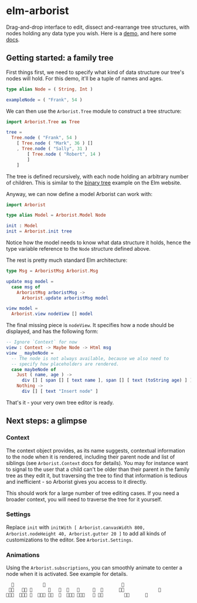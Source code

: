 # elm-arborist

Drag-and-drop interface to edit, dissect and-rearrange tree structures, with nodes holding any data type you wish. Here is a [demo](http://elm-arborist.peterszerzo.com), and here some [docs](http://package.elm-lang.org/packages/peterszerzo/elm-arborist/latest).

## Getting started: a family tree

First things first, we need to specify what kind of data structure our tree's nodes will hold. For this demo, it'll be a tuple of names and ages.

```elm
type alias Node = ( String, Int )

exampleNode = ( "Frank", 54 )
```

We can then use the `Arborist.Tree` module to construct a tree structure:

```elm
import Arborist.Tree as Tree

tree =
  Tree.node ( "Frank", 54 )
    [ Tree.node ( "Mark", 36 ) []
    , Tree.node ( "Sally", 31 )
        [ Tree.node ( "Robert", 14 )
        ]
    ]
```

The tree is defined recursively, with each node holding an arbitrary number of children. This is similar to the [binary tree](http://elm-lang.org/examples/binary-tree) example on the Elm website.

Anyway, we can now define a model Arborist can work with:

```elm
import Arborist

type alias Model = Arborist.Model Node

init : Model
init = Arborist.init tree
```

Notice how the model needs to know what data structure it holds, hence the type variable reference to the `Node` structure defined above.

The rest is pretty much standard Elm architecture:

```elm
type Msg = ArboristMsg Arborist.Msg

update msg model =
  case msg of
    ArboristMsg arboristMsg ->
      Arborist.update arboristMsg model

view model =
  Arborist.view nodeView [] model
```

The final missing piece is `nodeView`. It specifies how a node should be displayed, and has the following form:

```elm
-- Ignore `Context` for now
view : Context -> Maybe Node -> Html msg
view _ maybeNode =
  -- The node is not always available, because we also need to
  -- specify how placeholders are rendered. 
  case maybeNode of
    Just ( name, age ) ->
      div [] [ span [] [ text name ], span [] [ text (toString age) ] ]    
    Nothing ->
      div [] [ text "Insert node" ] 
```

That's it - your very own tree editor is ready.

## Next steps: a glimpse

### Context

The context object provides, as its name suggests, contextual information to the node when it is rendered, including their parent node and list of siblings (see `Arborist.Context` docs for details). You may for instance want to signal to the user that a child can't be older than their parent in the family tree as they edit it, but traversing the tree to find that information is tedious and inefficient - so Arborist gives you access to it directly.

This should work for a large number of tree editing cases. If you need a broader context, you will need to traverse the tree for it yourself.

### Settings

Replace `init` with `initWith [ Arborist.canvasWidth 800, Arborist.nodeHeight 40, Arborist.gutter 20 ]` to add all kinds of customizations to the editor. See `Arborist.Settings`. 

### Animations

Using the `Arborist.subscriptions`, you can smoothly animate to center a node when it is activated. See example for details.

```
  🌲           🌲                             🌲          
 🌲🌲   🌲🌲 🌲      🌲   🌲  🌲   🌲     🌲  🌲      🌲🌲             🌲    
🌲🌲🌲  🌲🌲🌲 🌲  🌲🌲🌲 🌲🌲  🌲  🌲🌲🌲 🌲🌲🌲   🌲 🌲🌲        🌲🌲      🌲   
```
